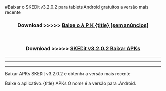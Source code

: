 #Baixar o SKEDit v3.2.0.2  para tablets Android gratuitos a versão mais recente


<div align="center">
<h3>Download >>>>> <a href="https://pt-web.web.app/?pt= {title}">Baixe o A P K {title} [sem anúncios]</a></h3><br>

<h3>Download >>>>> <a href="https://pt-web.web.app/?pt= {title}">SKEDit v3.2.0.2 Baixar APKs</a></h3>
</div>

----------------------------------------------------------

----------------------------------------------------------

----------------------------------------------------------

Baixar APKs SKEDit v3.2.0.2 e obtenha a versão mais recente

Baixe o aplicativo. {title} APKs O nome é a versão para .Android.


